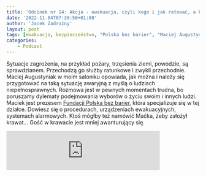 ```yaml
---
title: 'Odcinek nr 14: Akcja - ewakuacja, czyli kogo i jak ratować, a kogo już nie'
date: '2022-11-04T07:30:50+01:00'
author: 'Jacek Zadrożny'
layout: post
tags: [ewakuacja, bezpieczeństwo, "Polska bez barier", "Maciej Augustyniak"]
categories:
    - Podcast
---
```


Sytuacje zagrożenia, na przykład pożary, trzęsienia ziemi, powodzie, są sprawdzianem. Przechodzą go służby ratunkowe i zwykli przechodnie. Maciej Augustyniak w moim saloniku opowiada, jak można i należy się przygotować na taką sytuację awaryjną z myślą o ludziach niepełnosprawnych. Rozmowa jest w pewnych momentach trudna, bo poruszamy dylematy podejmowania wyborów o życiu swoim i innych ludzi. Maciek jest prezesem [Fundacji Polska bez barier](https://polskabezbarier.org), która specjalizuje się w tej działce. Dowiesz się o procedurach, urządzeniach ewakuacyjnych, systemach alarmowych. Ktoś mógłby też namówić Maćka, żeby założył krawat… Gość w krawacie jest mniej awanturujący się.

<iframe src="https://anchor.fm/jaczad/embed/episodes/Akcja---ewakuacja--czyli-kogo-i-jak-ratowa--a-kogo-ju-nie-e1q6iss" height="102px" width="400px" frameborder="0" scrolling="no"></iframe>